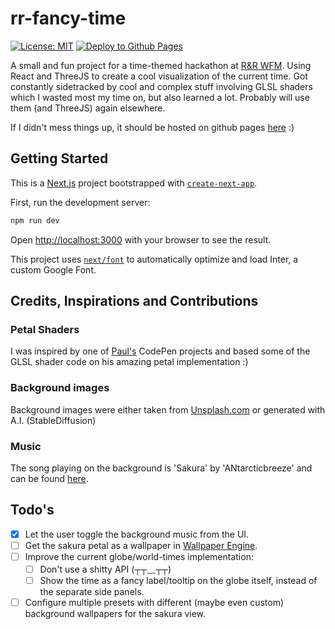 # rr-fancy-time

[![License: MIT](https://img.shields.io/badge/License-MIT-yellow.svg)](https://opensource.org/licenses/MIT)
[![Deploy to Github Pages](https://github.com/tristanhollman/rr-fancy-time/actions/workflows/nextjs.yml/badge.svg)](https://github.com/tristanhollman/rr-fancy-time/actions/workflows/nextjs.yml)

A small and fun project for a time-themed hackathon at [R&R WFM](https://github.com/rr-wfm). Using React and ThreeJS to create a cool visualization of the current time.
Got constantly sidetracked by cool and complex stuff involving GLSL shaders which I wasted most my time on, but also learned a lot. Probably will use them (and ThreeJS) again elsewhere.

If I didn't mess things up, it should be hosted on github pages [here](https://tristanhollman.github.io/rr-fancy-time) :)

## Getting Started

This is a [Next.js](https://nextjs.org/) project bootstrapped with [`create-next-app`](https://github.com/vercel/next.js/tree/canary/packages/create-next-app).

First, run the development server:

```bash
npm run dev
```

Open [http://localhost:3000](http://localhost:3000) with your browser to see the result.

This project uses [`next/font`](https://nextjs.org/docs/basic-features/font-optimization) to automatically optimize and load Inter, a custom Google Font.

## Credits, Inspirations and Contributions

### Petal Shaders

I was inspired by one of [Paul's](https://codepen.io/prisoner849) CodePen projects and based some of the GLSL shader code on his amazing petal implementation :)

### Background images

Background images were either taken from [Unsplash.com](https://unsplash.com/) or generated with A.I. (StableDiffusion)

### Music

The song playing on the background is 'Sakura' by 'ANtarcticbreeze' and can be found [here](https://soundcloud.com/musicformedia-1/sakura-inspirational-hip-hop-lo-fi-no-copyright-claims-music).

## Todo's

- [x] Let the user toggle the background music from the UI.
- [ ] Get the sakura petal as a wallpaper in [Wallpaper Engine](https://www.wallpaperengine.io/).
- [ ] Improve the current globe/world-times implementation:
  - [ ] Don't use a shitty API (┬┬﹏┬┬)
  - [ ] Show the time as a fancy label/tooltip on the globe itself, instead of the separate side panels.
- [ ] Configure multiple presets with different (maybe even custom) background wallpapers for the sakura view.
